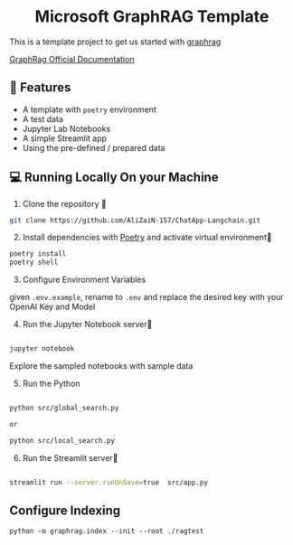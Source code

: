 <h1 align="center">
Microsoft GraphRAG Template
</h1>

This is a template project to get us started with [graphrag](https://github.com/microsoft/graphrag/tree/main)

[GraphRag Official Documentation](https://microsoft.github.io/graphrag/)

## 🔧 Features
- A template with `poetry` environment
- A test data 
- Jupyter Lab Notebooks
- A simple Streamlit app
- Using the pre-defined / prepared data

## 💻 Running Locally On your Machine

1. Clone the repository 📂

```bash
git clone https://github.com/AliZaiN-157/ChatApp-Langchain.git
```

2. Install dependencies with [Poetry](https://python-poetry.org/) and activate virtual environment🔨

```bash
poetry install
poetry shell
```

3. Configure Environment Variables

given `.env.example`, rename to `.env` and replace the desired key with your OpenAI Key and Model


4. Run the Jupyter Notebook server🚀

```bash

jupyter notebook
```
Explore the sampled notebooks with sample data

5. Run the Python 

```bash

python src/global_search.py

or 

python src/local_search.py
```

6. Run the Streamlit server🚀

```bash

streamlit run --server.runOnSave=true  src/app.py
```

## Configure Indexing

`python -m graphrag.index --init --root ./ragtest`
